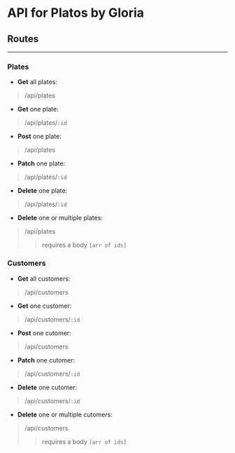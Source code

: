 # API for Platos by Gloria

## Routes
---

### Plates
- **Get** all plates:
> /api/plates

- **Get** one plate:
> /api/plates/```:id```

- **Post** one plate:
> /api/plates

- **Patch** one plate:
> /api/plates/```:id```

- **Delete** one plate:
> /api/plates/```:id```

- **Delete** one or multiple plates:
> /api/plates
>> requires a body ```[arr of ids]```

### Customers
- **Get** all customers:
> /api/customers

- **Get** one customer:
> /api/customers/```:id```

- **Post** one cutomer:
> /api/customers

- **Patch** one cutomer:
> /api/customers/```:id```

- **Delete** one cutomer:
> /api/customers/```:id```

- **Delete** one or multiple cutomers:
> /api/customers
>> requires a body ```[arr of ids]```